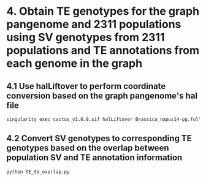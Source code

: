 # 4. Obtain TE genotypes for the graph pangenome and 2311 populations using SV genotypes from 2311 populations and TE annotations from each genome in the graph

## 4.1 Use halLiftover to perform coordinate conversion based on the graph pangenome's hal file

```bash
singularity exec cactus_v2.6.8.sif halLiftover Brassica_napus14-pg.full.hal ${genome_1} ${bed_1} ${genome_2} ${bed_2}
```

## 4.2 Convert SV genotypes to corresponding TE genotypes based on the overlap between population SV and TE annotation information

```bash
python TE_SV_overlap.py
```
